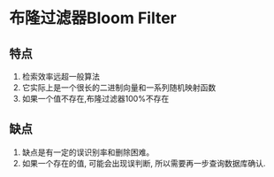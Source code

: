 # 布隆过滤器Bloom Filter
## 特点
1. 检索效率远超一般算法
1. 它实际上是一个很长的二进制向量和一系列随机映射函数
1. 如果一个值不存在,布隆过滤器100%不存在

## 缺点
1. 缺点是有一定的误识别率和删除困难。
1. 如果一个存在的值, 可能会出现误判断, 所以需要再一步查询数据库确认.